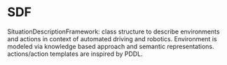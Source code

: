 # SDF
SituationDescriptionFramework: class structure to describe environments and actions in context of automated driving and robotics. Environment is modeled via knowledge based approach and semantic representations. actions/action templates are inspired by PDDL.
